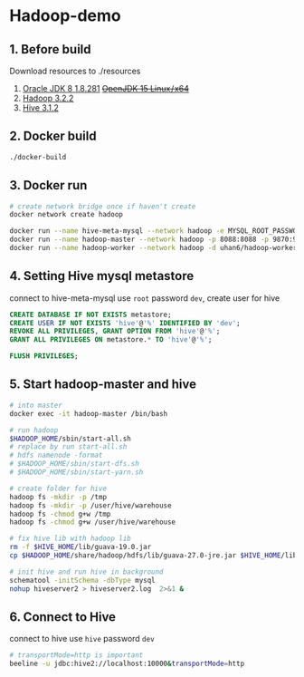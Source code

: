 # Hadoop-demo

## 1. Before build
Download resources to ./resources

1. [Oracle JDK 8 1.8.281](https://www.oracle.com/java/technologies/javase/javase-jdk8-downloads.html) ~~[OpenJDK 15 Linux / x64](https://jdk.java.net/15/)~~
2. [Hadoop 3.2.2](https://hadoop.apache.org/releases.html)
3. [Hive 3.1.2](https://hive.apache.org/downloads.html)

## 2. Docker build
```sh
./docker-build
```

## 3. Docker run
```sh
# create network bridge once if haven't create
docker network create hadoop

docker run --name hive-meta-mysql --network hadoop -e MYSQL_ROOT_PASSWORD=dev -p 33060:3306 -d mysql:5.7 
docker run --name hadoop-master --network hadoop -p 8088:8088 -p 9870:9870 -p 10000:10000 -d uhan6/hadoop-master:0.1.1
docker run --name hadoop-worker --network hadoop -d uhan6/hadoop-worker:0.1.1
```

## 4. Setting Hive mysql metastore
connect to hive-meta-mysql use `root` password `dev`, create user for hive
```sql
CREATE DATABASE IF NOT EXISTS metastore;
CREATE USER IF NOT EXISTS 'hive'@'%' IDENTIFIED BY 'dev';
REVOKE ALL PRIVILEGES, GRANT OPTION FROM 'hive'@'%';
GRANT ALL PRIVILEGES ON metastore.* TO 'hive'@'%';

FLUSH PRIVILEGES;
```

## 5. Start hadoop-master and hive
```sh
# into master
docker exec -it hadoop-master /bin/bash

# run hadoop
$HADOOP_HOME/sbin/start-all.sh
# replace by run start-all.sh
# hdfs namenode -format
# $HADOOP_HOME/sbin/start-dfs.sh
# $HADOOP_HOME/sbin/start-yarn.sh

# create folder for hive
hadoop fs -mkdir -p /tmp
hadoop fs -mkdir -p /user/hive/warehouse
hadoop fs -chmod g+w /tmp
hadoop fs -chmod g+w /user/hive/warehouse

# fix hive lib with hadoop lib
rm -f $HIVE_HOME/lib/guava-19.0.jar
cp $HADOOP_HOME/share/hadoop/hdfs/lib/guava-27.0-jre.jar $HIVE_HOME/lib/

# init hive and run hive in background
schematool -initSchema -dbType mysql
nohup hiveserver2 > hiveserver2.log  2>&1 &
```

## 6. Connect to Hive
connect to hive use `hive` password `dev`
```sh
# transportMode=http is important
beeline -u jdbc:hive2://localhost:10000&transportMode=http
```
